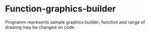 # Function-graphics-builder

Programm represents sample graphics builder; funсtion and range of drawing may be changed on code.
